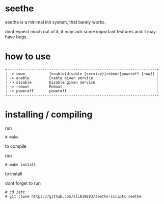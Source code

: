 # seethe
seethe is a minimal init system, that barely works.

dont expect much out of it, it may lack some important features and it may have bugs.

# how to use
```
+--------------------------------------------------------------------+
| -> sman           [enable|disable {service}|reboot|poweroff {now}] |
| -> enable         Enable given service                             |
| -> disable        Disable given service                            |
| -> reboot         Reboot                                           |
| -> poweroff       poweroff                                         |
+--------------------------------------------------------------------+
```

# installing / compiling
run 
```
# make
```
to compile

run 
```
# make install
```
to install

dont forget to run 
```
# cd /etc
# git clone https://github.com/ali019283/seethe-scripts seethe
```
